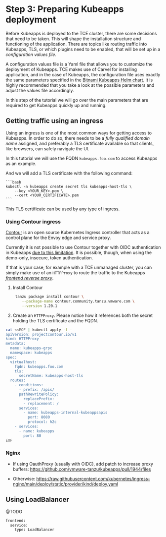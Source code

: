 # Step 3: Preparing Kubeapps deployment

Before Kubeapps is deployed to the TCE cluster, there are some decisions that need to be taken. This will shape the installation structure and functioning of the application.
There are topics like routing traffic into Kubeapps, TLS, or which plugins need to be enabled, that will be set up in a _configuration values file_.

A configuration values file is a Yaml file that allows you to customize the deployment of Kubeapps. TCE makes use of Carvel for installing application, and in the case of Kubeapps, the configuration file uses exactly the same parameters specified in the [Bitnami Kubeapps Helm chart.](https://github.com/bitnami/charts/tree/master/bitnami/kubeapps#parameters) It is highly recommended that you take a look at the possible parameters and adjust the values file accordingly.

In this step of the tutorial we will go over the main parameters that are required to get Kubeapps quickly up and running.

## Getting traffic using an ingress

Using an ingress is one of the most common ways for getting access to Kubeapps.
In order to do so, there needs to be a _fully qualified domain name_ assigned, and preferably a TLS certificate available so that clients, like browsers, can safely navigate the UI.

In this tutorial we will use the FQDN `kubeapps.foo.com` to access Kubeapps as an example.

And we will add a TLS certificate with the following command:

    ```bash
    kubectl -n kubeapps create secret tls kubeapps-host-tls \
        --key <YOUR_KEY>.pem \
        --cert <YOUR_CERTIFICATE>.pem
    ```

This TLS certificate can be used by any type of ingress.

### Using Contour ingress

[Contour](https://projectcontour.io/) is an open source Kubernetes Ingress controller that acts as a control plane for the Envoy edge and service proxy.

Currently it is not possible to use Contour together with OIDC authentication in Kubeapps [due to this limitation](https://github.com/projectcontour/contour/issues/4290). It is possible, though, when using the demo-only, insecure, token authentication.

If that is your case, for example with a TCE unmanaged cluster, you can simply make use of an `HTTPProxy` to route the traffic to the Kubeapps [_frontend reverse proxy_](https://github.com/vmware-tanzu/kubeapps/blob/main/chart/kubeapps/values.yaml#L194).

1. Install Contour

    ```bash
     tanzu package install contour \
        --package-name contour.community.tanzu.vmware.com \
        --version 1.20.1
    ```

2. Create an `HTTPProxy`. Please notice how it references both the secret holding the TLS certificate and the FQDN.

```bash
cat <<EOF | kubectl apply -f - 
apiVersion: projectcontour.io/v1
kind: HTTPProxy
metadata:
  name: kubeapps-grpc
  namespace: kubeapps
spec:
  virtualhost:
    fqdn: kubeapps.foo.com
    tls:
      secretName: kubeapps-host-tls
  routes:
    - conditions:
      - prefix: /apis/
      pathRewritePolicy:
        replacePrefix:
        - replacement: /
      services:
        - name: kubeapps-internal-kubeappsapis
          port: 8080
          protocol: h2c
    - services:
      - name: kubeapps
        port: 80
EOF
```

### Nginx

- If using OauthProxy (usually with OIDC), add patch to increase proxy buffers:
<https://github.com/vmware-tanzu/kubeapps/pull/1944/files>

- Otherwise: <https://raw.githubusercontent.com/kubernetes/ingress-nginx/main/deploy/static/provider/kind/deploy.yaml>

## Using LoadBalancer

@TODO

```bash
frontend:
  service:
    type: LoadBalancer
```
